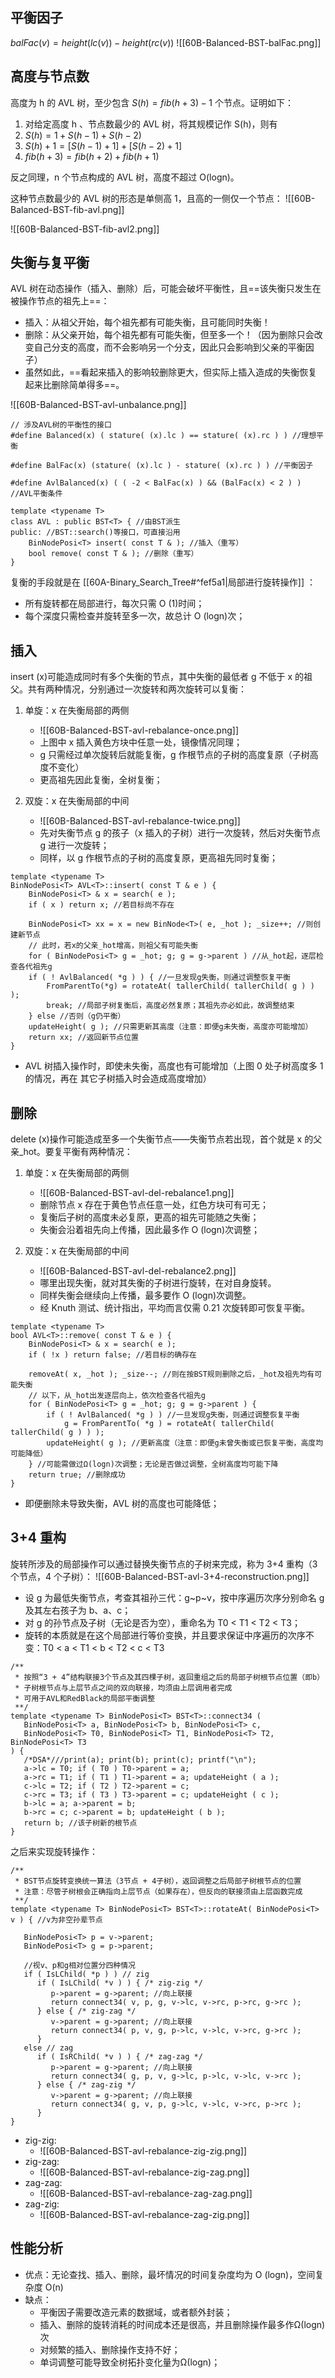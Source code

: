 ## 平衡因子
$balFac(v)=height(lc(v))-height(rc(v))$
![[60B-Balanced-BST-balFac.png]]

## 高度与节点数
高度为 h 的 AVL 树，至少包含 $S(h)=fib(h+3)-1$ 个节点。证明如下：
1. 对给定高度 h 、节点数最少的 AVL 树，将其规模记作 S(h)，则有
2. $S(h)=1+S(h-1)+S(h-2)$
3. $S(h)+1=[S(h-1)+1]+[S(h-2)+1]$
4. $fib(h+3)=fib(h+2)+fib(h+1)$

反之同理，n 个节点构成的 AVL 树，高度不超过 O(logn)。

这种节点数最少的 AVL 树的形态是单侧高 1，且高的一侧仅一个节点：
![[60B-Balanced-BST-fib-avl.png]]

![[60B-Balanced-BST-fib-avl2.png]]

## 失衡与复平衡
AVL 树在动态操作（插入、删除）后，可能会破坏平衡性，且==该失衡只发生在被操作节点的祖先上==：
- 插入：从祖父开始，每个祖先都有可能失衡，且可能同时失衡！
- 删除：从父亲开始，每个祖先都有可能失衡，但至多一个！（因为删除只会改变自己分支的高度，而不会影响另一个分支，因此只会影响到父亲的平衡因子）
- 虽然如此，==看起来插入的影响较删除更大，但实际上插入造成的失衡恢复起来比删除简单得多==。

![[60B-Balanced-BST-avl-unbalance.png]]

```
// 涉及AVL树的平衡性的接口
#define Balanced(x) ( stature( (x).lc ) == stature( (x).rc ) ) //理想平衡

#define BalFac(x) (stature( (x).lc ) - stature( (x).rc ) ) //平衡因子

#define AvlBalanced(x) ( ( -2 < BalFac(x) ) && (BalFac(x) < 2 ) ) //AVL平衡条件

template <typename T> 
class AVL : public BST<T> { //由BST派生
public: //BST::search()等接口，可直接沿用
	BinNodePosi<T> insert( const T & ); //插入（重写）
	bool remove( const T & ); //删除（重写）
}
```

复衡的手段就是在 [[60A-Binary_Search_Tree#^fef5a1|局部进行旋转操作]] ：
- 所有旋转都在局部进行，每次只需 O (1)时间；
- 每个深度只需检查并旋转至多一次，故总计 O (logn)次；

## 插入
insert (x)可能造成同时有多个失衡的节点，其中失衡的最低者 g 不低于 x 的祖父。共有两种情况，分别通过一次旋转和两次旋转可以复衡：

1. 单旋：x 在失衡局部的两侧
	- ![[60B-Balanced-BST-avl-rebalance-once.png]]
	- 上图中 x 插入黄色方块中任意一处，镜像情况同理；
	- g 只需经过单次旋转后就能复衡，g 作根节点的子树的高度复原（子树高度不变化）
	- 更高祖先因此复衡，全树复衡；

2. 双旋：x 在失衡局部的中间
	- ![[60B-Balanced-BST-avl-rebalance-twice.png]]
	- 先对失衡节点 g 的孩子（x 插入的子树）进行一次旋转，然后对失衡节点 g 进行一次旋转；
	- 同样，以 g 作根节点的子树的高度复原，更高祖先同时复衡；

```
template <typename T>
BinNodePosi<T> AVL<T>::insert( const T & e ) {
	BinNodePosi<T> & x = search( e ); 
	if ( x ) return x; //若目标尚不存在
	
	BinNodePosi<T> xx = x = new BinNode<T>( e, _hot ); _size++; //则创建新节点
	// 此时，若x的父亲_hot增高，则祖父有可能失衡
	for ( BinNodePosi<T> g = _hot; g; g = g->parent ) //从_hot起，逐层检查各代祖先g
	if ( ! AvlBalanced( *g ) ) { //一旦发现g失衡，则通过调整恢复平衡
		FromParentTo(*g) = rotateAt( tallerChild( tallerChild( g ) ) );
		break; //局部子树复衡后，高度必然复原；其祖先亦必如此，故调整结束
	} else //否则（g仍平衡）
	updateHeight( g ); //只需更新其高度（注意：即便g未失衡，高度亦可能增加）
	return xx; //返回新节点位置
}
```

- AVL 树插入操作时，即使未失衡，高度也有可能增加（上图 0 处子树高度多 1 的情况，再在 其它子树插入时会造成高度增加）

## 删除
delete (x)操作可能造成至多一个失衡节点——失衡节点若出现，首个就是 x 的父亲_hot。要复平衡有两种情况：

1. 单旋：x 在失衡局部的两侧
	- ![[60B-Balanced-BST-avl-del-rebalance1.png]]
	- 删除节点 x 存在于黄色节点任意一处，红色方块可有可无；
	- 复衡后子树的高度未必复原，更高的祖先可能随之失衡；
	- 失衡会沿着祖先向上传播，因此最多作 O (logn)次调整；

2. 双旋：x 在失衡局部的中间
	- ![[60B-Balanced-BST-avl-del-rebalance2.png]]
	- 哪里出现失衡，就对其失衡的子树进行旋转，在对自身旋转。
	- 同样失衡会继续向上传播，最多要作 O (logn)次调整。
	- 经 Knuth 测试、统计指出，平均而言仅需 0.21 次旋转即可恢复平衡。

```
template <typename T>
bool AVL<T>::remove( const T & e ) {
	BinNodePosi<T> & x = search( e );
	if ( !x ) return false; //若目标的确存在

	removeAt( x, _hot ); _size--; //则在按BST规则删除之后，_hot及祖先均有可能失衡
	// 以下，从_hot出发逐层向上，依次检查各代祖先g
	for ( BinNodePosi<T> g = _hot; g; g = g->parent ) {
		if ( ! AvlBalanced( *g ) ) //一旦发现g失衡，则通过调整恢复平衡
			g = FromParentTo( *g ) = rotateAt( tallerChild( tallerChild( g ) ) );
		updateHeight( g ); //更新高度（注意：即便g未曾失衡或已恢复平衡，高度均可能降低）
	} //可能需做过Ω(logn)次调整；无论是否做过调整，全树高度均可能下降
	return true; //删除成功
}

```

- 即便删除未导致失衡，AVL 树的高度也可能降低；

## 3+4 重构
旋转所涉及的局部操作可以通过替换失衡节点的子树来完成，称为 3+4 重构（3 个节点，4 个子树）：
![[60B-Balanced-BST-avl-3+4-reconstruction.png]]
- 设 g 为最低失衡节点，考查其祖孙三代：g~p~v，按中序遍历次序分别命名 g 及其左右孩子为 b、a、c；
- 对 g 的孙节点及子树（无论是否为空），重命名为 T0 < T1 < T2 < T3；
- 旋转的本质就是在这个局部进行等价变换，并且要求保证中序遍历的次序不变：T0 < a < T1 < b < T2 < c < T3
```
/**
 * 按照“3 + 4”结构联接3个节点及其四棵子树，返回重组之后的局部子树根节点位置（即b）
 * 子树根节点与上层节点之间的双向联接，均须由上层调用者完成
 * 可用于AVL和RedBlack的局部平衡调整
 **/
template <typename T> BinNodePosi<T> BST<T>::connect34 (
   BinNodePosi<T> a, BinNodePosi<T> b, BinNodePosi<T> c,
   BinNodePosi<T> T0, BinNodePosi<T> T1, BinNodePosi<T> T2, BinNodePosi<T> T3
) {
   /*DSA*///print(a); print(b); print(c); printf("\n");
   a->lc = T0; if ( T0 ) T0->parent = a;
   a->rc = T1; if ( T1 ) T1->parent = a; updateHeight ( a );
   c->lc = T2; if ( T2 ) T2->parent = c;
   c->rc = T3; if ( T3 ) T3->parent = c; updateHeight ( c );
   b->lc = a; a->parent = b;
   b->rc = c; c->parent = b; updateHeight ( b );
   return b; //该子树新的根节点
}
```

之后来实现旋转操作：
```
/**
 * BST节点旋转变换统一算法（3节点 + 4子树），返回调整之后局部子树根节点的位置
 * 注意：尽管子树根会正确指向上层节点（如果存在），但反向的联接须由上层函数完成
 **/
template <typename T> BinNodePosi<T> BST<T>::rotateAt( BinNodePosi<T> v ) { //v为非空孙辈节点
   
   BinNodePosi<T> p = v->parent; 
   BinNodePosi<T> g = p->parent;
	
   //视v、p和g相对位置分四种情况
   if ( IsLChild( *p ) ) // zig
      if ( IsLChild( *v ) ) { /* zig-zig */
         p->parent = g->parent; //向上联接
         return connect34( v, p, g, v->lc, v->rc, p->rc, g->rc );
      } else { /* zig-zag */ 
         v->parent = g->parent; //向上联接
         return connect34( p, v, g, p->lc, v->lc, v->rc, g->rc );
      }
   else // zag
      if ( IsRChild( *v ) ) { /* zag-zag */ 
         p->parent = g->parent; //向上联接
         return connect34( g, p, v, g->lc, p->lc, v->lc, v->rc );
      } else { /* zag-zig */ 
         v->parent = g->parent; //向上联接
         return connect34( g, v, p, g->lc, v->lc, v->rc, p->rc );
      }
}
```
- zig-zig:
	- ![[60B-Balanced-BST-avl-rebalance-zig-zig.png]]
- zig-zag:
	- ![[60B-Balanced-BST-avl-rebalance-zig-zag.png]]
- zag-zag:
	- ![[60B-Balanced-BST-avl-rebalance-zag-zag.png]]
- zag-zig:
	- ![[60B-Balanced-BST-avl-rebalance-zag-zig.png]]

## 性能分析
- 优点：无论查找、插入、删除，最坏情况的时间复杂度均为 O (logn)，空间复杂度 O(n)
- 缺点：
	- 平衡因子需要改造元素的数据域，或者额外封装；
	- 插入、删除的旋转消耗的时间成本还是很高，并且删除操作最多作Ω(logn)次
	- 对频繁的插入、删除操作支持不好；
	- 单词调整可能导致全树拓扑变化量为Ω(logn)；